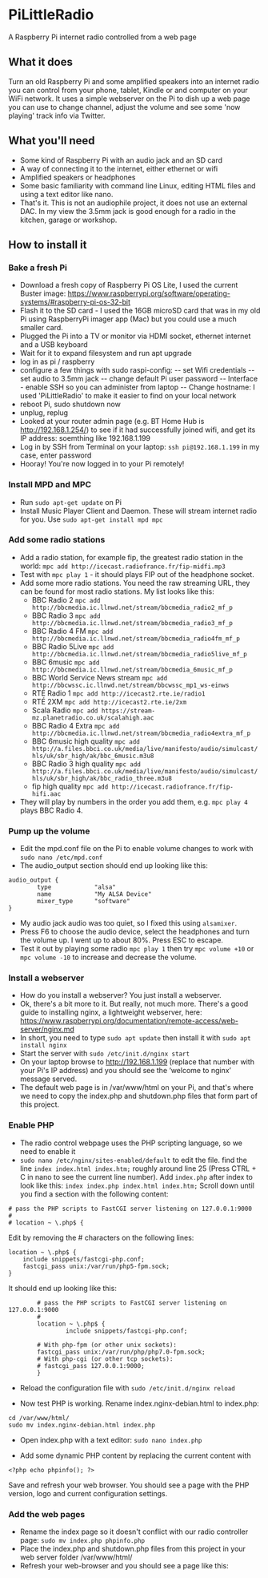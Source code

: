 # PiLittleRadio
A Raspberry Pi internet radio controlled from a web page

## What it does
Turn an old Raspberry Pi and some amplified speakers into an internet radio you can control from your phone, tablet, Kindle or and computer on your WiFi network. It uses a simple webserver on the Pi to dish up a web page you can use to change channel, adjust the volume and see some 'now playing' track info via Twitter.

## What you'll need
- Some kind of Raspberry Pi with an audio jack and an SD card
- A way of connecting it to the internet, either ethernet or wifi
- Amplified speakers or headphones
- Some basic familiarity with command line Linux, editing HTML files and using a text editor like nano.
- That's it. This is not an audiophile project, it does not use an external DAC. In my view the 3.5mm jack is good enough for a radio in the kitchen, garage or workshop.

## How to install it

### Bake a fresh Pi
- Download a fresh copy of Raspberry Pi OS Lite, I used the current Buster image: https://www.raspberrypi.org/software/operating-systems/#raspberry-pi-os-32-bit 
- Flash it to the SD card - I used the 16GB microSD card that was in my old Pi using RaspberryPi imager app (Mac) but you could use a much smaller card.
- Plugged the Pi into a TV or monitor via HDMI socket, ethernet internet and a USB keyboard
- Wait for it to expand filesystem and run apt upgrade 
- log in as pi / raspberry
- configure a few things with sudo raspi-config:
-- set Wifi credentials
-- set audio to 3.5mm jack
-- change default Pi user password
-- Interface - enable SSH so you can administer from laptop
-- Change hostname: I used 'PiLittleRadio' to make it easier to find on your local network
- reboot Pi, sudo shutdown now
- unplug, replug
- Looked at your router admin page (e.g. BT Home Hub is http://192.168.1.254/) to see if it had successfully joined wifi, and get its IP address: soemthing like 192.168.1.199
- Log in by SSH from Terminal on your laptop: `ssh pi@192.168.1.199` in my case, enter password
- Hooray! You're now logged in to your Pi remotely!

### Install MPD and MPC
- Run `sudo apt-get update` on Pi
- Install Music Player Client and Daemon. These will stream internet radio for you.	Use `sudo apt-get install mpd mpc`

### Add some radio stations
- Add a radio station, for example fip, the greatest radio station in the world:
	`mpc add http://icecast.radiofrance.fr/fip-midfi.mp3`
- Test with `mpc play 1` - it should plays FIP out of the headphone socket.
- Add some more radio stations. You need the raw streaming URL, they can be found for most radio stations. My list looks like this:
	- BBC Radio 2 `mpc add http://bbcmedia.ic.llnwd.net/stream/bbcmedia_radio2_mf_p`
	- BBC Radio 3 `mpc add http://bbcmedia.ic.llnwd.net/stream/bbcmedia_radio3_mf_p`
	- BBC Radio 4 FM `mpc add http://bbcmedia.ic.llnwd.net/stream/bbcmedia_radio4fm_mf_p`
	- BBC Radio 5Live `mpc add http://bbcmedia.ic.llnwd.net/stream/bbcmedia_radio5live_mf_p`
	- BBC 6music `mpc add http://bbcmedia.ic.llnwd.net/stream/bbcmedia_6music_mf_p`
	- BBC World Service News stream `mpc add http://bbcwssc.ic.llnwd.net/stream/bbcwssc_mp1_ws-einws`
	- RTÉ Radio 1 `mpc add http://icecast2.rte.ie/radio1`
	- RTÉ 2XM `mpc add http://icecast2.rte.ie/2xm`
	- Scala Radio `mpc add https://stream-mz.planetradio.co.uk/scalahigh.aac`
	- BBC Radio 4 Extra `mpc add http://bbcmedia.ic.llnwd.net/stream/bbcmedia_radio4extra_mf_p`
	- BBC 6music high quality `mpc add http://a.files.bbci.co.uk/media/live/manifesto/audio/simulcast/hls/uk/sbr_high/ak/bbc_6music.m3u8`
	- BBC Radio 3 high quality `mpc add	http://a.files.bbci.co.uk/media/live/manifesto/audio/simulcast/hls/uk/sbr_high/ak/bbc_radio_three.m3u8`
	- fip high quality `mpc add http://icecast.radiofrance.fr/fip-hifi.aac`
- They will play by numbers in the order you add them, e.g. `mpc play 4` plays BBC Radio 4.

### Pump up the volume
- Edit the mpd.conf file on the Pi to enable volume changes to work with `sudo nano /etc/mpd.conf` 
- The audio_output section should end up looking like this:

```
audio_output {
        type            "alsa"
        name            "My ALSA Device"
        mixer_type      "software"   
}
```

- My audio jack audio was too quiet, so I fixed this using `alsamixer`.
- Press F6 to choose the audio device, select the headphones and turn the volume up. I went up to about 80%. Press ESC to escape.
- Test it out by playing some radio `mpc play 1` then try `mpc volume +10` or `mpc volume -10` to increase and decrease the volume.

### Install a webserver
- How do you install a webserver? You just install a webserver.
- Ok, there's a bit more to it. But really, not much more. There's a good guide to installing nginx, a lightweight webserver, here: https://www.raspberrypi.org/documentation/remote-access/web-server/nginx.md 
- In short, you need to type `sudo apt update` then install it with `sudo apt install nginx`
- Start the server with `sudo /etc/init.d/nginx start`
- On your laptop browse to http://192.168.1.199 (replace that number with your Pi's IP address) and you should see the ‘welcome to nginx’ message served.
- The default web page is in /var/www/html on your Pi, and that's where we need to copy the index.php and shutdown.php files that form part of this project.

### Enable PHP
- The radio control webpage uses the PHP scripting language, so we need to enable it
- `sudo nano /etc/nginx/sites-enabled/default` to edit the file. find the line `index index.html index.htm;` roughly around line 25 (Press CTRL + C in nano to see the current line number). Add `index.php` after index to look like this:
```index index.php index.html index.htm;```
Scroll down until you find a section with the following content:
```
# pass the PHP scripts to FastCGI server listening on 127.0.0.1:9000
#
# location ~ \.php$ {
```

Edit by removing the # characters on the following lines:

```
location ~ \.php$ {
    include snippets/fastcgi-php.conf;
    fastcgi_pass unix:/var/run/php5-fpm.sock;
}
```

It should end up looking like this:
```
        # pass the PHP scripts to FastCGI server listening on 127.0.0.1:9000
        #
        location ~ \.php$ {
                include snippets/fastcgi-php.conf;

        # With php-fpm (or other unix sockets):
        fastcgi_pass unix:/var/run/php/php7.0-fpm.sock;
        # With php-cgi (or other tcp sockets):
    	# fastcgi_pass 127.0.0.1:9000;
        }
```

- Reload the configuration file with `sudo /etc/init.d/nginx reload`

- Now test PHP is working. Rename index.nginx-debian.html to index.php:
```
cd /var/www/html/
sudo mv index.nginx-debian.html index.php
```

- Open index.php with a text editor: `sudo nano index.php`

- Add some dynamic PHP content by replacing the current content with
```
<?php echo phpinfo(); ?>
```
Save and refresh your web browser. You should see a page with the PHP version, logo and current configuration settings.

### Add the web pages
- Rename the index page so it doesn't conflict with our radio controller page: `sudo mv index.php phpinfo.php` 
- Place the index.php and shutdown.php files from this project in your web server folder /var/www/html/ 
- Refresh your web-browser and you should see a page like this:
